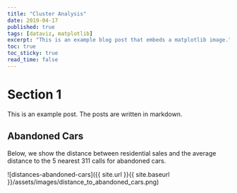 ```yaml
---
title: "Cluster Analysis"
date: 2019-04-17
published: true
tags: [dataviz, matplotlib]
excerpt: "This is an example blog post that embeds a matplotlib image."
toc: true
toc_sticky: true
read_time: false
---
```


# Section 1

This is an example post. The posts are written in markdown.

## Abandoned Cars

Below, we show the distance between residential sales and the average distance to the 5 nearest 311 calls for abandoned cars.

![distances-abandoned-cars]({{ site.url }}{{ site.baseurl }}/assets/images/distance_to_abandoned_cars.png)

